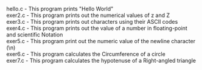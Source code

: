 hello.c - This program prints "Hello World"</br>
exer2.c - This program prints out the numerical values of z and Z</br>
exer3.c - This program prints out characters using their ASCII codes</br>
exer4.c - This program prints out the value of a number in floating-point and scientific Notation<br>
exer5.c - This program print out the numeric value of the newline character (\n)</br>
exer6.c - This program calculates the Circumference of a circle</br>
exer7.c - This program calculates the hypotenuse of a Right-angled triangle</br>
